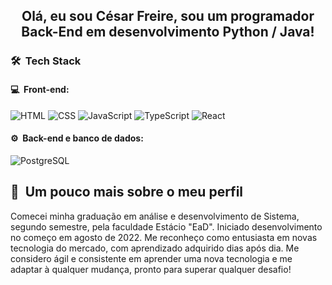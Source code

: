<h2 align="center"> Olá, eu sou César Freire, sou um programador Back-End em desenvolvimento Python / Java! </h2>

<h3> 🛠 &nbsp;Tech Stack</h2>
<h4>💻 &nbsp;Front-end:</h3>

![HTML](https://img.shields.io/badge/-HTML-333333?style=flat&logo=HTML5)
![CSS](https://img.shields.io/badge/-CSS-333333?style=flat&logo=CSS3&logoColor=1572B6)
![JavaScript](https://img.shields.io/badge/-JavaScript-333333?style=flat&logo=javascript)
![TypeScript](https://img.shields.io/badge/-TypeScript-333333?style=flat&logo=typescript&logoColor=2D79C7)
![React](https://img.shields.io/badge/-React-333333?style=flat&logo=react)

<h4>⚙️ &nbsp;Back-end e banco de dados:</h3>

![PostgreSQL](https://img.shields.io/badge/-PostgreSQL-333333?style=flat&logo=postgresql)


<h2>🚀 &nbsp;Um pouco mais sobre o meu perfil</h2>
<p>
Comecei minha graduação em análise e desenvolvimento de Sistema, segundo semestre, pela faculdade Estácio "EaD".
Iniciado desenvolvimento no começo em agosto de 2022. Me reconheço como entusiasta em novas tecnologia do mercado, com aprendizado adquirido dias após dia.
Me considero ágil e consistente em aprender uma nova tecnologia e me adaptar à qualquer mudança, pronto para superar qualquer desafio!
<p>
